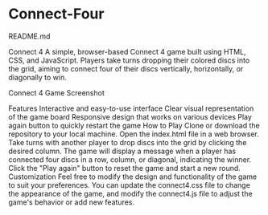 # Connect-Four

README.md

Connect 4
A simple, browser-based Connect 4 game built using HTML, CSS, and JavaScript. Players take turns dropping their colored discs into the grid, aiming to connect four of their discs vertically, horizontally, or diagonally to win.

Connect 4 Game Screenshot

Features
Interactive and easy-to-use interface
Clear visual representation of the game board
Responsive design that works on various devices
Play again button to quickly restart the game
How to Play
Clone or download the repository to your local machine.
Open the index.html file in a web browser.
Take turns with another player to drop discs into the grid by clicking the desired column.
The game will display a message when a player has connected four discs in a row, column, or diagonal, indicating the winner.
Click the "Play again" button to reset the game and start a new round.
Customization
Feel free to modify the design and functionality of the game to suit your preferences. You can update the connect4.css file to change the appearance of the game, and modify the connect4.js file to adjust the game's behavior or add new features.
